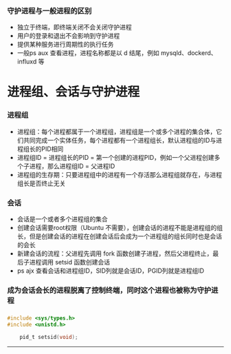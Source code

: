 ### 守护进程与一般进程的区别
- 独立于终端，即终端关闭不会关闭守护进程
- 用户的登录和退出不会影响到守护进程
- 提供某种服务进行周期性的执行任务
- 一般ps aux 查看进程，进程名称都是以 d 结尾，例如 mysqld、dockerd、influxd 等

# 进程组、会话与守护进程

### 进程组
- 进程组：每个进程都属于一个进程组，进程组是一个或多个进程的集合体，它们共同完成一个实体任务，每个进程都有一个进程组长，默认进程组的ID与进程组长的PID相同
- 进程组ID = 进程组长的PID = 第一个创建的进程PID，例如一个父进程创建多个子进程，那么进程组ID = 父进程ID
- 进程组的生存期：只要进程组中的进程有一个存活那么进程组就存在，与进程组长是否终止无关

### 会话
- 会话是一个或者多个进程组的集合
- 创建会话需要root权限（Ubuntu 不需要），创建会话的进程不能是进程组的组长，但是创建会话的进程在创建会话后会成为一个进程组的组长同时也是会话的会长
- 新建会话的流程：父进程先调用 fork 函数创建子进程，然后父进程终止，最后子进程调用 setsid 函数创建会话
- ps ajx 查看会话和进程组ID，SID列就是会话ID，PGID列就是进程组ID

### 成为会话会长的进程脱离了控制终端，同时这个进程也被称为**守护进程**

###
~~~c
#include <sys/types.h>
#include <unistd.h>

    pid_t setsid(void);

~~~
---


